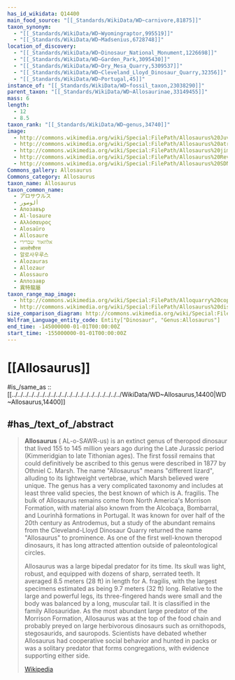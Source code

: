 ```yaml
---
has_id_wikidata: Q14400
main_food_source: "[[_Standards/WikiData/WD~carnivore,81875]]"
taxon_synonym:
  - "[[_Standards/WikiData/WD~Wyomingraptor,995519]]"
  - "[[_Standards/WikiData/WD~Madsenius,6728748]]"
location_of_discovery:
  - "[[_Standards/WikiData/WD~Dinosaur_National_Monument,1226698]]"
  - "[[_Standards/WikiData/WD~Garden_Park,3095430]]"
  - "[[_Standards/WikiData/WD~Dry_Mesa_Quarry,5309537]]"
  - "[[_Standards/WikiData/WD~Cleveland_Lloyd_Dinosaur_Quarry,32356]]"
  - "[[_Standards/WikiData/WD~Portugal,45]]"
instance_of: "[[_Standards/WikiData/WD~fossil_taxon,23038290]]"
parent_taxon: "[[_Standards/WikiData/WD~Allosaurinae,33149455]]"
mass: 6
length:
  - 12
  - 8.5
taxon_rank: "[[_Standards/WikiData/WD~genus,34740]]"
image:
  - http://commons.wikimedia.org/wiki/Special:FilePath/Allosaurus%20Juvenile%20Reconstruction.jpg
  - http://commons.wikimedia.org/wiki/Special:FilePath/Allosaurus%20atrox%20%28theropod%20dinosaur%29%20%28Morrison%20Formation%2C%20Upper%20Jurassic%3B%20Carnegie%20Quarry%2C%20Dinosaur%20National%20Monument%2C%20Utah%2C%20USA%29%206%20%2848691922246%29.jpg
  - http://commons.wikimedia.org/wiki/Special:FilePath/Allosaurus%20jimmadseni%20skeletal.png
  - http://commons.wikimedia.org/wiki/Special:FilePath/Allosaurus%20Revised.jpg
  - http://commons.wikimedia.org/wiki/Special:FilePath/Allosaurus%20SDNHM.jpg
Commons_gallery: Allosaurus
Commons_category: Allosaurus
taxon_name: Allosaurus
taxon_common_name:
  - アロサウルス
  - ألوصور
  - Алозавър
  - Al·losaure
  - Αλλόσαυρος
  - Alosaŭro
  - Allosaure
  - אלוזאור שברירי
  - अल्लोसौरस
  - 알로사우루스
  - Alozauras
  - Allozaur
  - Alossauro
  - Аллозавр
  - 異特龍屬
taxon_range_map_image:
  - http://commons.wikimedia.org/wiki/Special:FilePath/Alloquarry%20copy.png
  - http://commons.wikimedia.org/wiki/Special:FilePath/Allosaurus%20distribution%20map.png
size_comparison_diagram: http://commons.wikimedia.org/wiki/Special:FilePath/Allosaurus%20size%20comparison.svg
Wolfram_Language_entity_code: Entity["Dinosaur", "Genus:Allosaurus"]
end_time: -145000000-01-01T00:00:00Z
start_time: -155000000-01-01T00:00:00Z
---
```


# [[Allosaurus]] 

#is_/same_as :: [[../../../../../../../../../../../../../../../../../../../../WikiData/WD~Allosaurus,14400|WD~Allosaurus,14400]] 

## #has_/text_of_/abstract 

> **Allosaurus** ( AL-o-SAWR-us) is an extinct genus of theropod dinosaur that lived 155 to 145 million years ago during the Late Jurassic period (Kimmeridgian to late Tithonian ages). The first fossil remains that could definitively be ascribed to this genus were described in 1877 by Othniel C. Marsh. The name "Allosaurus" means "different lizard", alluding to its lightweight vertebrae, which Marsh believed were unique. The genus has a very complicated taxonomy and includes at least three valid species, the best known of which is A. fragilis. The bulk of Allosaurus remains come from North America's Morrison Formation, with material also known from the Alcobaça, Bombarral, and Lourinhã formations in Portugal. It was known for over half of the 20th century as Antrodemus, but a study of the abundant remains from the Cleveland-Lloyd Dinosaur Quarry returned the name "Allosaurus" to prominence. As one of the first well-known theropod dinosaurs, it has long attracted attention outside of paleontological circles.
>
> Allosaurus was a large bipedal predator for its time. Its skull was light, robust, and equipped with dozens of sharp, serrated teeth. It averaged 8.5 meters (28 ft) in length for A. fragilis, with the largest specimens estimated as being 9.7 meters (32 ft) long. Relative to the large and powerful legs, its three-fingered hands were small and the body was balanced by a long, muscular tail. It is classified in the family Allosauridae. As the most abundant large predator of the Morrison Formation, Allosaurus was at the top of the food chain and probably preyed on large herbivorous dinosaurs such as ornithopods, stegosaurids, and sauropods. Scientists have debated whether Allosaurus had cooperative social behavior and hunted in packs or was a solitary predator that forms congregations, with evidence supporting either side.
>
> [Wikipedia](https://en.wikipedia.org/wiki/Allosaurus) 

